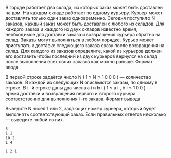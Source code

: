 В городе работает два склада, из которых заказ может быть доставлен на дом. На каждом складе работает по одному курьеру. Курьер может доставлять только один заказ одновременно.
Сегодня поступило
N
заказов, каждый заказ может быть доставлен с любого из складов. Для каждого заказа и каждого из двух складов известно время, необходимое для доставки заказа и возвращения курьера обратно на склад. Заказы могут выполняться в любом порядке. Курьер может приступать к доставке следующего заказа сразу после возвращения на склад.
Для каждого из заказов определите, какой из курьеров должен его доставить чтобы последний из двух курьеров вернулся на склад после выполнения всех своих заказов как можно раньше.
Формат ввода

В первой строке задаётся число
N
(
1
≤
N
≤
1
0
0
0
) — количество заказов.
В каждой из следующих
N
описвыются заказы, по одному в строке. В
i
-й строке даны два числа
a
i
и
b
i
(
1
≤
a
i
,
b
i
≤
1
0
0
) — время доставки и возвращения первого и второго курьера соответственно для выполнения
i
-го заказа.
Формат вывода

Выведите
N
чисел 1 или 2, задающих номер курьера, который будет выполнять соответствующий заказ.
Если правильных ответов несколько — выведите любой из них.


```text
3
1 1
10 2
1 4
```

```text
1 2 1
```